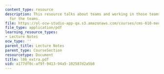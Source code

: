 ```yaml
---
content_type: resource
description: This resource talks about teams and working in those teams, key roles
  for the teams.
file: https://ol-ocw-studio-app-qa.s3.amazonaws.com/courses/cms-610-media-industries-and-systems-spring-2006/a177df0caf9f941394a5102587d2a5b8_l06_extra.pdf
file_type: application/pdf
learning_resource_types:
- Lecture Notes
ocw_type: ''
parent_title: Lecture Notes
parent_type: CourseSection
resourcetype: Document
title: l06_extra.pdf
uid: a177df0c-af9f-9413-94a5-102587d2a5b8
---
```

